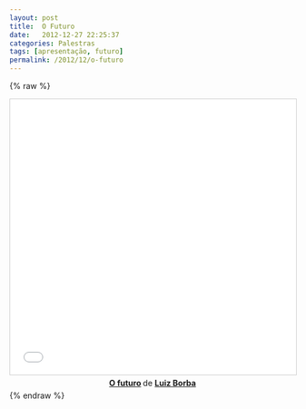 ```yaml
---
layout: post
title:  O Futuro
date:   2012-12-27 22:25:37
categories: Palestras
tags: [apresentação, futuro]
permalink: /2012/12/o-futuro
---
```


{% raw %}
<center>
<iframe src="//www.slideshare.net/slideshow/embed_code/key/bTw0mzftgdiNwS" width="595" height="485" frameborder="0" marginwidth="0" marginheight="0" scrolling="no" style="border:1px solid #CCC; border-width:1px; margin-bottom:5px; max-width: 100%;" allowfullscreen> </iframe> <div style="margin-bottom:5px"> <strong> <a href="//www.slideshare.net/lborba/o-futuro" title="O futuro" target="_blank">O futuro</a> </strong> de <strong><a target="_blank" href="//www.slideshare.net/lborba">Luiz Borba</a></strong> </div>
</center>
{% endraw %}
